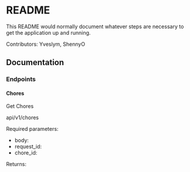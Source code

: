 # README

This README would normally document whatever steps are necessary to get the
application up and running.

Contributors: Yveslym, ShennyO


## Documentation

### Endpoints

#### Chores

Get Chores

api/v1/chores

Required parameters:
- body:
- request_id:
- chore_id:

Returns:
